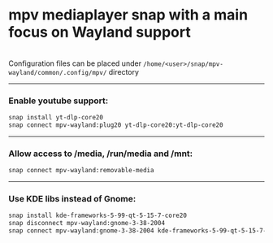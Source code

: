 # mpv mediaplayer snap with a main focus on Wayland support
\
Configuration files can be placed under `/home/<user>/snap/mpv-wayland/common/.config/mpv/` directory

___
### Enable youtube support:
```sh
snap install yt-dlp-core20  
snap connect mpv-wayland:plug20 yt-dlp-core20:yt-dlp-core20
```

___
### Allow access to /media, /run/media and /mnt:
```sh
snap connect mpv-wayland:removable-media
```

___
### Use KDE libs instead of Gnome:
```sh
snap install kde-frameworks-5-99-qt-5-15-7-core20
snap disconnect mpv-wayland:gnome-3-38-2004
snap connect mpv-wayland:gnome-3-38-2004 kde-frameworks-5-99-qt-5-15-7-core20:kde-frameworks-5-99-qt-5-15-core20
```
